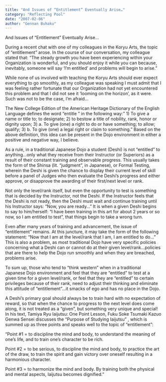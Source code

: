 ```yaml
---
title: "And Issues of “Entitlement” Eventually Arise…"
category: "Reflecting Pool"
date: "2007-02-06"
author: "Gennan Buhaku"
---
```


And Issues of “Entitlement” Eventually Arise…

During a recent chat with one of my colleagues in the Koryu Arts, the topic of “entitlement” arose. In the course of our conversation, my colleague stated that: “The steady growth you have been experiencing within your Organization is wonderful, and you should enjoy it while you can because, inevitably, someone will say ‘I’m entitled’ and problems will begin to arise.”

While none of us involved with teaching the Koryu Arts should ever expect everything to go smoothly, as my colleague was speaking I must admit that I was feeling rather fortunate that our Organization had not yet encountered this problem and that I did not see it ‘looming on the horizon’, as it were. Such was not to be the case, I’m afraid…

The New College Edition of the American Heritage Dictionary of the English Language defines the word “entitle ” in the following way:” 1) To give a name or title to; to designate; 2) to bestow a title of nobility, rank, honor or dignity upon; 3) a. To give (one) a right to do or have something; to allow; qualify; 3) b. To give (one) a legal right or claim to something.” Based on the above definition, this idea can be present in the Dojo environment in either a positive and negative way, I believe.

As a rule, in a traditional Japanese Dojo a student (Deshi) is not “entitled” to anything…only what they receive from their Instructor (or Superiors) as a result of their constant training and observable progress. This usually takes the form of the Shinsa (lit. “judgment”, in Japanese), or Formal Testing, wherein the Deshi is given the chance to display their current level of skill before a panel of Judges who then evaluate the Deshi’s progress and either approve, or disapprove the awarding of their first/next level or rank.

Not only the level/rank itself, but even the opportunity to test is something that is decided by the Instructor, not the Deshi. If the Instructor feels that the Deshi is not ready, then the Deshi must wait and continue training until his Instructor says: “Now, you are ready…” It is when a given Deshi begins to say to him/herself: “I have been training in this art for about 2 years or so now, so I am entitled to test”, that things begin to take a wrong turn.

Even after many years of training and advancement, the issue of “entitlement” remains. At this juncture, it may take the form of the following statement: “Now that I am at the level/rank that I am, I am entitled to do…” This is also a problem, as most traditional Dojo have very specific policies concerning what a Deshi can or cannot do at their given level/rank…policies that are there to help the Dojo run smoothly and when they are breached, problems arise.

To sum up, those who tend to “think western” when in a traditional Japanese Dojo environment and feel that they are “entitled” to test at a given time for a given level/rank, or feel that they are “entitled” to certain privileges because of their rank, need to adjust their thinking and eliminate this attitude of “entitlement”…it smacks of ego and has no place in the Dojo.

A Deshi’s primary goal should always be to train hard with no expectation of reward, so that when the chance to progress to the next level does come along, it is not treated as a “given”, but something very unique and special! In his text, Tamiya Ryu Iaijutsu: One Point Lesson, Fuku Soke Tsumaki Kazuo Genwa Sensei discusses the “Purpose of Studying Iaijutsu” , which is summed up as three points and speaks well to the topic of “entitlement”:

“Point #1 = to discipline the mind and body, to understand the meaning of one’s life, and to train one’s character to be rich.

Point #2 = to be serious, to discipline the mind and body, to practice the art of the draw, to train the spirit and gain victory over oneself resulting in a harmonious character.

Point #3 = to harmonize the mind and body. By training both the physical and mental aspects, Iaijutsu becomes dignified.”
